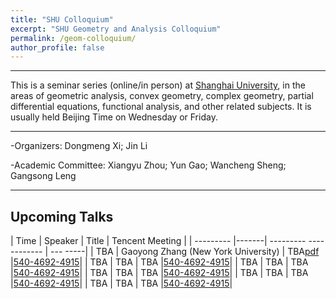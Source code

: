 ```yaml
---
title: "SHU Colloquium"
excerpt: "SHU Geometry and Analysis Colloquium"
permalink: /geom-colloquium/
author_profile: false
---
```




<hr>

This is a   seminar series (online/in person) at [Shanghai University](https://www.math.shu.edu.cn/), in the areas of geometric analysis, convex geometry, complex geometry, partial differential equations, functional analysis, and other related subjects.  It is usually held Beijing Time on Wednesday or Friday.

<hr>

-Organizers: Dongmeng Xi; Jin Li

-Academic Committee: Xiangyu Zhou; Yun Gao; Wancheng Sheng; Gangsong Leng

<hr>

## Upcoming Talks

| Time  | Speaker |         Title          |        Tencent Meeting          |
| --------- |-------| --------- ------------ | --- -----|
| TBA      | Gaoyong Zhang (New York University)  | TBA[pdf](/files/wang.pdf)    |[540-4692-4915](https://meeting.tencent.com/dm/vrnNf8z9PIUw)|
| TBA      | TBA    | TBA    |[540-4692-4915](https://meeting.tencent.com/dm/vrnNf8z9PIUw)|
| TBA      | TBA    | TBA    |[540-4692-4915](https://meeting.tencent.com/dm/vrnNf8z9PIUw)|
| TBA      | TBA    | TBA    |[540-4692-4915](https://meeting.tencent.com/dm/vrnNf8z9PIUw)|
| TBA      | TBA    | TBA    |[540-4692-4915](https://meeting.tencent.com/dm/vrnNf8z9PIUw)|
| TBA      | TBA    | TBA    |[540-4692-4915](https://meeting.tencent.com/dm/vrnNf8z9PIUw)|

